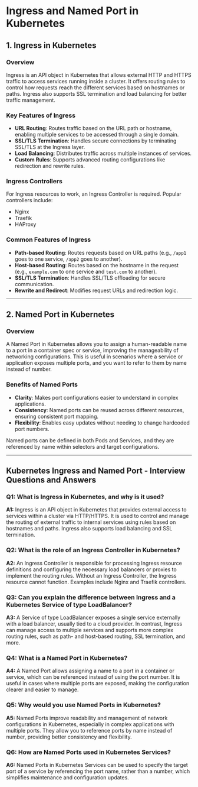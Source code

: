 # Ingress and Named Port in Kubernetes

## 1. Ingress in Kubernetes

### Overview
Ingress is an API object in Kubernetes that allows external HTTP and HTTPS traffic to access services running inside a cluster. It offers routing rules to control how requests reach the different services based on hostnames or paths. Ingress also supports SSL termination and load balancing for better traffic management.

### Key Features of Ingress
- **URL Routing**: Routes traffic based on the URL path or hostname, enabling multiple services to be accessed through a single domain.
- **SSL/TLS Termination**: Handles secure connections by terminating SSL/TLS at the Ingress layer.
- **Load Balancing**: Distributes traffic across multiple instances of services.
- **Custom Rules**: Supports advanced routing configurations like redirection and rewrite rules.

### Ingress Controllers
For Ingress resources to work, an Ingress Controller is required. Popular controllers include:
- Nginx
- Traefik
- HAProxy

### Common Features of Ingress
- **Path-based Routing**: Routes requests based on URL paths (e.g., `/app1` goes to one service, `/app2` goes to another).
- **Host-based Routing**: Routes based on the hostname in the request (e.g., `example.com` to one service and `test.com` to another).
- **SSL/TLS Termination**: Handles SSL/TLS offloading for secure communication.
- **Rewrite and Redirect**: Modifies request URLs and redirection logic.

---
## 2. Named Port in Kubernetes

### Overview
A Named Port in Kubernetes allows you to assign a human-readable name to a port in a container spec or service, improving the manageability of networking configurations. This is useful in scenarios where a service or application exposes multiple ports, and you want to refer to them by name instead of number.

### Benefits of Named Ports
- **Clarity**: Makes port configurations easier to understand in complex applications.
- **Consistency**: Named ports can be reused across different resources, ensuring consistent port mapping.
- **Flexibility**: Enables easy updates without needing to change hardcoded port numbers.

Named ports can be defined in both Pods and Services, and they are referenced by name within selectors and target configurations.

---
## Kubernetes Ingress and Named Port - Interview Questions and Answers

### Q1: What is Ingress in Kubernetes, and why is it used?
**A1:** Ingress is an API object in Kubernetes that provides external access to services within a cluster via HTTP/HTTPS. It is used to control and manage the routing of external traffic to internal services using rules based on hostnames and paths. Ingress also supports load balancing and SSL termination.

### Q2: What is the role of an Ingress Controller in Kubernetes?
**A2:** An Ingress Controller is responsible for processing Ingress resource definitions and configuring the necessary load balancers or proxies to implement the routing rules. Without an Ingress Controller, the Ingress resource cannot function. Examples include Nginx and Traefik controllers.

### Q3: Can you explain the difference between Ingress and a Kubernetes Service of type LoadBalancer?
**A3:** A Service of type LoadBalancer exposes a single service externally with a load balancer, usually tied to a cloud provider. In contrast, Ingress can manage access to multiple services and supports more complex routing rules, such as path- and host-based routing, SSL termination, and more.

### Q4: What is a Named Port in Kubernetes?
**A4:** A Named Port allows assigning a name to a port in a container or service, which can be referenced instead of using the port number. It is useful in cases where multiple ports are exposed, making the configuration clearer and easier to manage.

### Q5: Why would you use Named Ports in Kubernetes?
**A5:** Named Ports improve readability and management of network configurations in Kubernetes, especially in complex applications with multiple ports. They allow you to reference ports by name instead of number, providing better consistency and flexibility.

### Q6: How are Named Ports used in Kubernetes Services?
**A6:** Named Ports in Kubernetes Services can be used to specify the target port of a service by referencing the port name, rather than a number, which simplifies maintenance and configuration updates.
